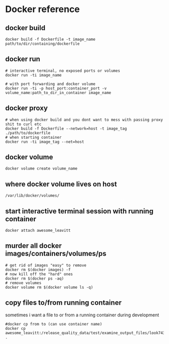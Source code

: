 # Docker reference

## docker build
```
docker build -f Dockerfile -t image_name path/to/dir/containing/dockerfile
```
## docker run
```
# interactive terminal, no exposed ports or volumes
docker run -ti image_name

# with port forwarding and docker volume
docker run -ti -p host_port:container_port -v volume_name:path_to_dir_in_container image_name
```
## docker proxy
```
# when using docker build and you dont want to mess with passing proxy shit to curl etc
docker build -f Dockerfile --network=host -t image_tag ./path/to/dockerfile
# when starting container
docker run -ti image_tag --net=host
```
## docker volume
```
docker volume create volume_name
```
## where docker volume lives on host
```
/var/lib/docker/volumes/
```
## start interactive terminal session with running container
```
docker attach awesome_leavitt
```
## murder all docker images/containers/volumes/ps
```
# get rid of images "easy" to remove
docker rm $(docker images) -f
# now kill off the "hard" ones
docker rm $(docker ps -aq)
# remove volumes
docker volume rm $(docker volume ls -q)
```
## copy files to/from running container
sometimes i want a file to or from a running container during development
```
#docker cp from to (can use container name)
docker cp awesome_leavitt:/release_quality_data/test/examine_output_files/look74357.p .
```

